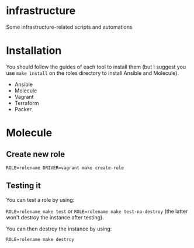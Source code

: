 # infrastructure
Some infrastructure-related scripts and automations

# Installation

You should follow the guides of each tool to install them (but I suggest you use `make install` on the roles directory to install Ansible and Molecule).

- Ansible
- Molecule
- Vagrant
- Terraform
- Packer

# Molecule

## Create new role

`ROLE=rolename DRIVER=vagrant make create-role`

## Testing it

You can test a role by using:

`ROLE=rolename make test` or `ROLE=rolename make test-no-destroy` (the latter won't destroy the instance after testing).

You can then destroy the instance by using:

`ROLE=rolename make destroy`